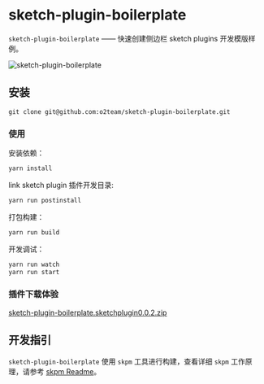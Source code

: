 # sketch-plugin-boilerplate

`sketch-plugin-boilerplate` —— 快速创建侧边栏 sketch plugins 开发模版样例。

![sketch-plugin-boilerplate](http://img.pfan123.com/sketch-plugin-boilerplate.png)

## 安装

```
git clone git@github.com:o2team/sketch-plugin-boilerplate.git
```

### 使用

安装依赖：

```bash
yarn install
```

link sketch plugin 插件开发目录:

```bash
yarn run postinstall
```

打包构建：

```bash
yarn run build
```

开发调试：

```bash
yarn run watch
yarn run start
```

### 插件下载体验

[sketch-plugin-boilerplate.sketchplugin0.0.2.zip](https://github.com/o2team/sketch-plugin-boilerplate/raw/master/sketch-plugin-boilerplate.sketchplugin0.0.2.zip)

## 开发指引

`sketch-plugin-boilerplate` 使用 `skpm` 工具进行构建，查看详细 `skpm` 工作原理，请参考 [skpm Readme](https://github.com/skpm/skpm/blob/master/README.md)。
